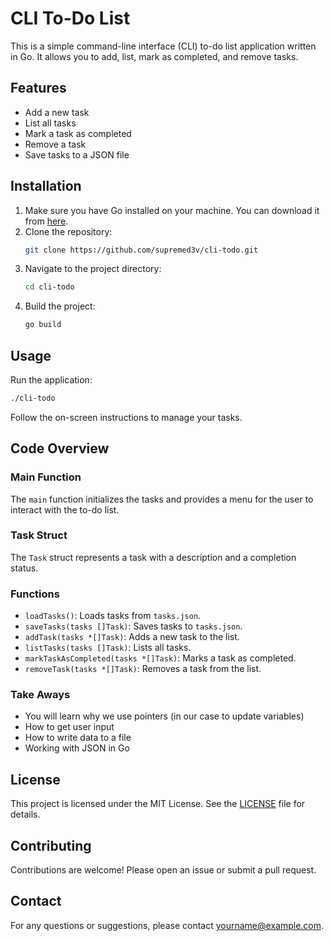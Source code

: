 # CLI To-Do List

This is a simple command-line interface (CLI) to-do list application written in Go. It allows you to add, list, mark as completed, and remove tasks.

## Features

- Add a new task
- List all tasks
- Mark a task as completed
- Remove a task
- Save tasks to a JSON file

## Installation

1. Make sure you have Go installed on your machine. You can download it from [here](https://golang.org/dl/).
2. Clone the repository:
   ```sh
   git clone https://github.com/supremed3v/cli-todo.git
   ```
3. Navigate to the project directory:
   ```sh
   cd cli-todo
   ```
4. Build the project:
   ```sh
   go build
   ```

## Usage

Run the application:

```sh
./cli-todo
```

Follow the on-screen instructions to manage your tasks.

## Code Overview

### Main Function

The `main` function initializes the tasks and provides a menu for the user to interact with the to-do list.

### Task Struct

The `Task` struct represents a task with a description and a completion status.

### Functions

- `loadTasks()`: Loads tasks from `tasks.json`.
- `saveTasks(tasks []Task)`: Saves tasks to `tasks.json`.
- `addTask(tasks *[]Task)`: Adds a new task to the list.
- `listTasks(tasks []Task)`: Lists all tasks.
- `markTaskAsCompleted(tasks *[]Task)`: Marks a task as completed.
- `removeTask(tasks *[]Task)`: Removes a task from the list.

### Take Aways

- You will learn why we use pointers (in our case to update variables)
- How to get user input
- How to write data to a file
- Working with JSON in Go

## License

This project is licensed under the MIT License. See the [LICENSE](LICENSE) file for details.

## Contributing

Contributions are welcome! Please open an issue or submit a pull request.

## Contact

For any questions or suggestions, please contact [yourname@example.com](mailto:yourname@example.com).
